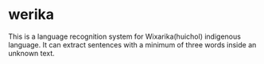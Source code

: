 # werika
This is a language recognition system for Wixarika(huichol) indigenous language. It can extract sentences with a minimum of three words inside an unknown text.
